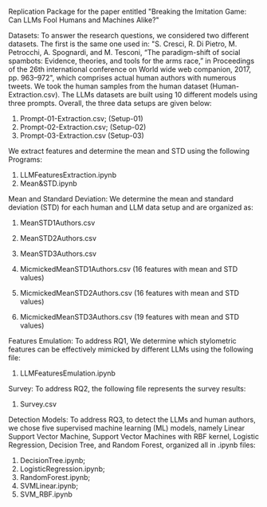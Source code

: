 Replication Package for the paper entitled "Breaking the Imitation Game: Can LLMs Fool Humans and Machines Alike?"

Datasets: To answer the research questions, we considered two different datasets. The first is the same one used in: "S. Cresci, R. Di Pietro, M. Petrocchi, A. Spognardi, and M. Tesconi, “The paradigm-shift of social spambots: Evidence, theories, and tools for the arms race,” in Proceedings of the 26th international conference on World wide web companion, 2017, pp. 963–972", which comprises actual human authors with numerous tweets. We took the human samples from the human dataset (Human-Extraction.csv). The LLMs datasets are built using 10 different models using three prompts. Overall, the three data setups are given below:

1. Prompt-01-Extraction.csv; (Setup-01)
2. Prompt-02-Extraction.csv; (Setup-02)
3. Prompt-03-Extraction.csv (Setup-03)

We extract features and determine the mean and STD using the following Programs:

1. LLMFeaturesExtraction.ipynb
2. Mean&STD.ipynb

Mean and Standard Deviation: We determine the mean and standard deviation (STD) for each human and LLM data setup and are organized as: 

1. MeanSTD1Authors.csv 
2. MeanSTD2Authors.csv  
3. MeanSTD3Authors.csv  

1. MicmickedMeanSTD1Authors.csv (16 features with mean and STD values)
2. MicmickedMeanSTD2Authors.csv (16 features with mean and STD values)
3. MicmickedMeanSTD3Authors.csv (19 features with mean and STD values)


Features Emulation: To address RQ1, We determine which stylometric features can be effectively mimicked by different LLMs using the following file:

1. LLMFeaturesEmulation.ipynb

Survey: To address RQ2, the following file represents the survey results:

1. Survey.csv

Detection Models: To address RQ3, to detect the LLMs and human authors, we chose five supervised machine learning (ML) models, namely Linear Support Vector Machine, Support Vector Machines with RBF kernel, Logistic Regression, Decision Tree, and Random Forest, organized all in .ipynb files:

1. DecisionTree.ipynb;
2. LogisticRegression.ipynb;
3. RandomForest.ipynb;
4. SVMLinear.ipynb;
5. SVM_RBF.ipynb
